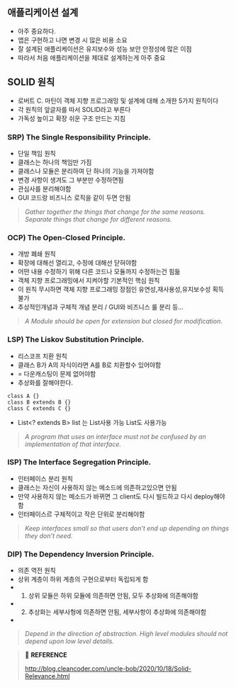 ## 애플리케이션 설계

- 아주 중요하다.
- 앱은 구현하고 나면 변경 시 많은 비용 소요
- 잘 설계된 애플리케이션은 유지보수와 성능 보안 안정성에 많은 이점
- 따라서 처음 애플리케이션을 제대로 설계하는게 아주 중요

## SOLID 원칙

- 로버트 C. 마틴이 객체 지향 프로그래밍 및 설계에 대해 소개한 5가지 원칙이다
- 각 원칙의 앞글자를 따서 SOLID라고 부른다
- 가독성 높이고 확장 쉬운 구조 만드는 지침



### **SRP**) The Single Responsibility Principle.

- 단일 책임 원칙
- 클래스는 하나의 책임만 가짐
- 클래스나 모듈은 분리하여 단 하나의 기능을 가져야함
- 변경 사항이 생겨도 그 부분만 수정하면됨
- 관심사를 분리해야함
- GUI 코드랑 비즈니스 로직을 같이 두면 안됨

> *Gather together the things that change for the same reasons. Separate things that change for different reasons.*



### **OCP**) The Open-Closed Principle.

- 개방 폐쇄 원칙
- 확장에 대해선 열리고, 수정에 대해선 닫혀야함
- 어떤 내용 수정하기 위해 다른 코드나 모듈까지 수정하는건 힘듦
- 객체 지향 프로그래밍에서 지켜야할 기본적인 핵심 원칙
- 이 원칙 무시하면 객체 지향 프로그래밍 장점인 유연성,재사용성,유지보수성 획득 불가
- 추상적인개념과 구체적 개념 분리 / GUI와 비즈니스 룰 분리 등...

> *A Module should be open for extension but closed for modification.*



### **LSP**) The Liskov Substitution Principle.

- 리스코프 치환 원칙
- 클래스 B가 A의 자식이라면 A를 B로 치환할수 있어야함
- = 다운캐스팅이 문제 없어야함
- 추상화를 잘해야한다. 

```
class A {}
class B extends B {}
class C extends C {}
```

- List<? extends B> list 는 List<C>사용 가능 List<A>도 사용가능

> *A program that uses an interface must not be confused by an implementation of that interface.*



### **ISP**) The Interface Segregation Principle.

- 인터페이스 분리 원칙
- 클래스는 자신이 사용하지 않는 메소드에 의존하고있으면 안됨
- 만약 사용하지 않는 메소드가 바뀌면 그 client도 다시 빌드하고 다시 deploy해야함
- 인터페이스르 구체적이고 작은 단위로 분리해야함

> *Keep interfaces small so that users don’t end up depending on things they don’t need.*





### **DIP**) The Dependency Inversion Principle.

- 의존 역전 원칙
- 상위 계층이 하위 계층의 구현으로부터 독립되게 함
- 1) 상위 모듈은 하위 모듈에 의존하면 안됨, 모두 추상화에 의존해야함
- 2) 추상화는 세부사헝에 의존하면 안됨, 세부사항이 추상화에 의존해야함
- 

> *Depend in the direction of abstraction. High level modules should not depend upon low level details.*



> :bookmark: **REFERENCE**<br>
>
> http://blog.cleancoder.com/uncle-bob/2020/10/18/Solid-Relevance.html<br>
>
> 